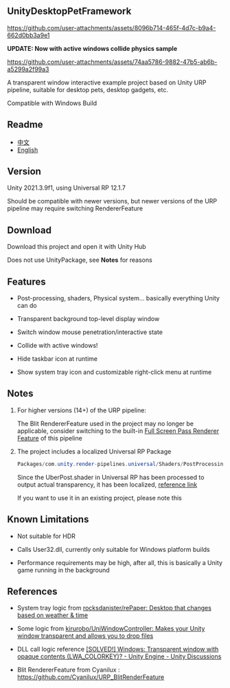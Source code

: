 ## UnityDesktopPetFramework

https://github.com/user-attachments/assets/8096b714-465f-4d7c-b9a4-662d0bb3a9e1

**UPDATE: Now with active windows collide physics sample** 

https://github.com/user-attachments/assets/74aa5786-9882-47b5-ab6b-a5299a2f99a3

A transparent window interactive example project based on Unity URP pipeline, suitable for desktop pets, desktop gadgets, etc.

Compatible with Windows Build

## Readme

- [中文](Readme-sc.md)
- [English](Readme.md)

## Version

Unity 2021.3.9f1, using Universal RP 12.1.7

Should be compatible with newer versions, but newer versions of the URP pipeline may require switching RendererFeature

## Download

Download this project and open it with Unity Hub

Does not use UnityPackage, see **Notes** for reasons

## Features

- Post-processing, shaders, Physical system... basically everything Unity can do

- Transparent background top-level display window

- Switch window mouse penetration/interactive state

- Collide with active windows!

- Hide taskbar icon at runtime

- Show system tray icon and customizable right-click menu at runtime

## Notes

1. For higher versions (14+) of the URP pipeline:

   The Blit RendererFeature used in the project may no longer be applicable, consider switching to the built-in [Full Screen Pass Renderer Feature](https://docs.unity3d.com/Packages/com.unity.render-pipelines.universal@14.0/manual/renderer-features/renderer-feature-full-screen-pass.html) of this pipeline

2. The project includes a localized Universal RP Package

   ```csharp
   Packages/com.unity.render-pipelines.universal/Shaders/PostProcessing/UberPost.shader
   ```

   Since the UberPost.shader in Universal RP has been processed to output actual transparency, it has been localized, [reference link](https://discussions.unity.com/t/urp-camera-doesnt-allow-transparency-obs-overlay/878585/13)

   If you want to use it in an existing project, please note this

## Known Limitations

- Not suitable for HDR

- Calls User32.dll, currently only suitable for Windows platform builds

- Performance requirements may be high, after all, this is basically a Unity game running in the background

## References

- System tray logic from [rocksdanister/rePaper: Desktop that changes based on weather & time](https://github.com/rocksdanister/rePaper)

- Some logic from [kirurobo/UniWindowController: Makes your Unity window transparent and allows you to drop files](https://github.com/kirurobo/uniwindowcontroller)

- DLL call logic reference [\[SOLVED!\] Windows: Transparent window with opaque contents (LWA_COLORKEY)? - Unity Engine - Unity Discussions](https://discussions.unity.com/t/solved-windows-transparent-window-with-opaque-contents-lwa-colorkey/578948/97)

- Blit RendererFeature from Cyanilux : https://github.com/Cyanilux/URP_BlitRenderFeature
